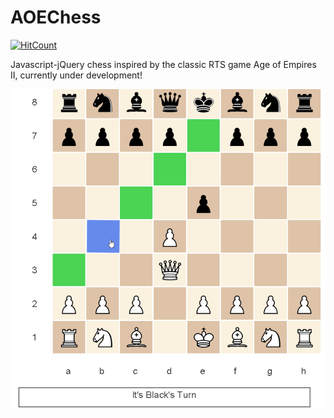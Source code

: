 # AOEChess
[![HitCount](http://hits.dwyl.com/parthnan/AOEChess.svg)](http://hits.dwyl.com/parthnan/AOEChess)

Javascript-jQuery chess inspired by the classic RTS game Age of Empires II, currently under development!

![alt text](https://raw.githubusercontent.com/parthnan/AOEChess/master/chessboard.png) 

